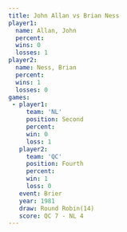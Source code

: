 ```yaml
---
title: John Allan vs Brian Ness
player1:           
  name: Allan, John
  percent:         
  wins: 0          
  losses: 1        
player2:           
  name: Ness, Brian
  percent:         
  wins: 1          
  losses: 0        
games:
 - player1:          
     team: 'NL'      
     position: Second
     percent:        
     win: 0          
     loss: 1         
   player2:          
     team: 'QC'      
     position: Fourth
     percent:        
     win: 1          
     loss: 0         
   event: Brier         
   year: 1981           
   draw: Round Robin(14)
   score: QC 7 - NL 4   
---
```


